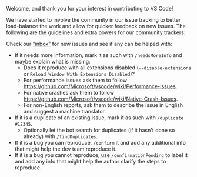 Welcome, and thank you for your interest in contributing to VS Code!

We have started to involve the community in our issue tracking to better load-balance the work and allow for quicker feedback on new issues. The following are the guidelines and extra powers for our community trackers:

Check our ["inbox"](https://github.com/Microsoft/vscode/issues?utf8=%E2%9C%93&q=is%3Aopen%20no%3Aassignee%20-label%3Afeature-request%20-label%3Atestplan-item%20-label%3Aplan-item%20-label%3Aextension-candidate) for new issues and see if any can be helped with:
- If it needs more information, mark it as such with `/needsMoreInfo` and maybe explain what is missing:
  - Does it reproduce with all extensions disabled (`--disable-extensions` or `Reload Window With Extensions Disabled`)?
  - For performance issues ask them to follow https://github.com/Microsoft/vscode/wiki/Performance-Issues.
  - For native crashes ask them to follow https://github.com/Microsoft/vscode/wiki/Native-Crash-Issues.
  - For non-English reports, ask them to describe the issue in English and suggest a machine translator.
- If it is a duplicate of an existing issue, mark it as such with `/duplicate #12345`.
  - Optionally let the bot search for duplicates (if it hasn't done so already) with `/findDuplicates`.
- If it is a bug you can reproduce, `/confirm` it and add any additional info that might help the dev team reproduce it.
- If it is a bug you cannot reproduce, use `/confirmationPending` to label it and add any info that might help the author clarify the steps to reproduce.